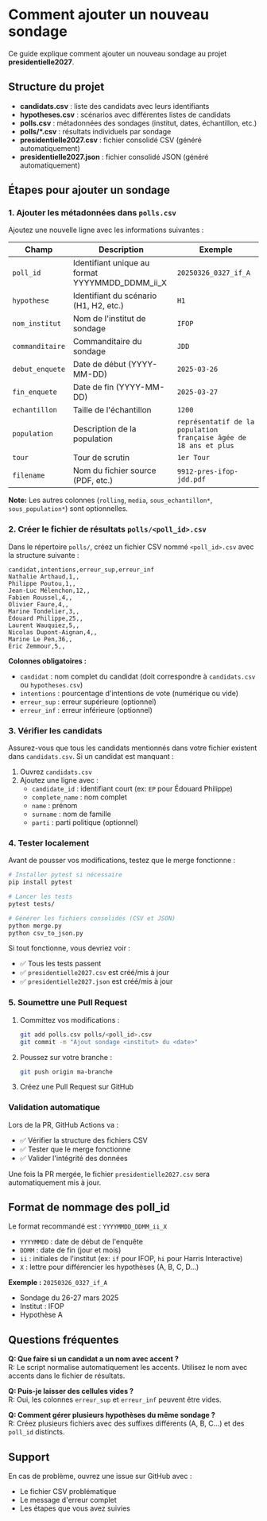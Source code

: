 # Comment ajouter un nouveau sondage

Ce guide explique comment ajouter un nouveau sondage au projet **presidentielle2027**.

## Structure du projet

- **candidats.csv** : liste des candidats avec leurs identifiants
- **hypotheses.csv** : scénarios avec différentes listes de candidats
- **polls.csv** : métadonnées des sondages (institut, dates, échantillon, etc.)
- **polls/*.csv** : résultats individuels par sondage
- **presidentielle2027.csv** : fichier consolidé CSV (généré automatiquement)
- **presidentielle2027.json** : fichier consolidé JSON (généré automatiquement)

## Étapes pour ajouter un sondage

### 1. Ajouter les métadonnées dans `polls.csv`

Ajoutez une nouvelle ligne avec les informations suivantes :

| Champ | Description | Exemple |
|-------|-------------|---------|
| `poll_id` | Identifiant unique au format YYYYMMDD_DDMM_ii_X | `20250326_0327_if_A` |
| `hypothese` | Identifiant du scénario (H1, H2, etc.) | `H1` |
| `nom_institut` | Nom de l'institut de sondage | `IFOP` |
| `commanditaire` | Commanditaire du sondage | `JDD` |
| `debut_enquete` | Date de début (YYYY-MM-DD) | `2025-03-26` |
| `fin_enquete` | Date de fin (YYYY-MM-DD) | `2025-03-27` |
| `echantillon` | Taille de l'échantillon | `1200` |
| `population` | Description de la population | `représentatif de la population française âgée de 18 ans et plus` |
| `tour` | Tour de scrutin | `1er Tour` |
| `filename` | Nom du fichier source (PDF, etc.) | `9912-pres-ifop-jdd.pdf` |

**Note:** Les autres colonnes (`rolling`, `media`, `sous_echantillon*`, `sous_population*`) sont optionnelles.

### 2. Créer le fichier de résultats `polls/<poll_id>.csv`

Dans le répertoire `polls/`, créez un fichier CSV nommé `<poll_id>.csv` avec la structure suivante :

```csv
candidat,intentions,erreur_sup,erreur_inf
Nathalie Arthaud,1,,
Philippe Poutou,1,,
Jean-Luc Mélenchon,12,,
Fabien Roussel,4,,
Olivier Faure,4,,
Marine Tondelier,3,,
Édouard Philippe,25,,
Laurent Wauquiez,5,,
Nicolas Dupont-Aignan,4,,
Marine Le Pen,36,,
Éric Zemmour,5,,
```

**Colonnes obligatoires :**
- `candidat` : nom complet du candidat (doit correspondre à `candidats.csv` ou `hypotheses.csv`)
- `intentions` : pourcentage d'intentions de vote (numérique ou vide)
- `erreur_sup` : erreur supérieure (optionnel)
- `erreur_inf` : erreur inférieure (optionnel)

### 3. Vérifier les candidats

Assurez-vous que tous les candidats mentionnés dans votre fichier existent dans `candidats.csv`. Si un candidat est manquant :

1. Ouvrez `candidats.csv`
2. Ajoutez une ligne avec :
   - `candidate_id` : identifiant court (ex: `EP` pour Édouard Philippe)
   - `complete_name` : nom complet
   - `name` : prénom
   - `surname` : nom de famille
   - `parti` : parti politique (optionnel)

### 4. Tester localement

Avant de pousser vos modifications, testez que le merge fonctionne :

```bash
# Installer pytest si nécessaire
pip install pytest

# Lancer les tests
pytest tests/

# Générer les fichiers consolidés (CSV et JSON)
python merge.py
python csv_to_json.py
```

Si tout fonctionne, vous devriez voir :
- ✅ Tous les tests passent
- ✅ `presidentielle2027.csv` est créé/mis à jour
- ✅ `presidentielle2027.json` est créé/mis à jour

### 5. Soumettre une Pull Request

1. Committez vos modifications :
   ```bash
   git add polls.csv polls/<poll_id>.csv
   git commit -m "Ajout sondage <institut> du <date>"
   ```

2. Poussez sur votre branche :
   ```bash
   git push origin ma-branche
   ```

3. Créez une Pull Request sur GitHub

### Validation automatique

Lors de la PR, GitHub Actions va :
- ✅ Vérifier la structure des fichiers CSV
- ✅ Tester que le merge fonctionne
- ✅ Valider l'intégrité des données

Une fois la PR mergée, le fichier `presidentielle2027.csv` sera automatiquement mis à jour.

## Format de nommage des poll_id

Le format recommandé est : `YYYYMMDD_DDMM_ii_X`

- `YYYYMMDD` : date de début de l'enquête
- `DDMM` : date de fin (jour et mois)
- `ii` : initiales de l'institut (ex: `if` pour IFOP, `hi` pour Harris Interactive)
- `X` : lettre pour différencier les hypothèses (A, B, C, D...)

**Exemple :** `20250326_0327_if_A`
- Sondage du 26-27 mars 2025
- Institut : IFOP
- Hypothèse A

## Questions fréquentes

**Q: Que faire si un candidat a un nom avec accent ?**  
R: Le script normalise automatiquement les accents. Utilisez le nom avec accents dans le fichier de résultats.

**Q: Puis-je laisser des cellules vides ?**  
R: Oui, les colonnes `erreur_sup` et `erreur_inf` peuvent être vides.

**Q: Comment gérer plusieurs hypothèses du même sondage ?**  
R: Créez plusieurs fichiers avec des suffixes différents (A, B, C...) et des `poll_id` distincts.

## Support

En cas de problème, ouvrez une issue sur GitHub avec :
- Le fichier CSV problématique
- Le message d'erreur complet
- Les étapes que vous avez suivies
